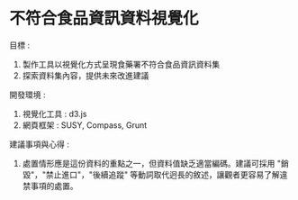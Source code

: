 不符合食品資訊資料視覺化
=======================  

目標 :   
1. 製作工具以視覺化方式呈現食藥署不符合食品資訊資料集   
2. 探索資料集內容，提供未來改進建議  

開發環境 :   
1. 視覺化工具 : d3.js  
2. 網頁框架 : SUSY, Compass, Grunt  

建議事項與心得 : 
1. 處置情形應是這份資料的重點之一，但資料值缺乏適當編碼。建議可採用 "銷毀"，"禁止進口"，"後續追蹤" 等動詞取代迥長的敘述，讓觀者更容易了解違禁事項的處置。   
